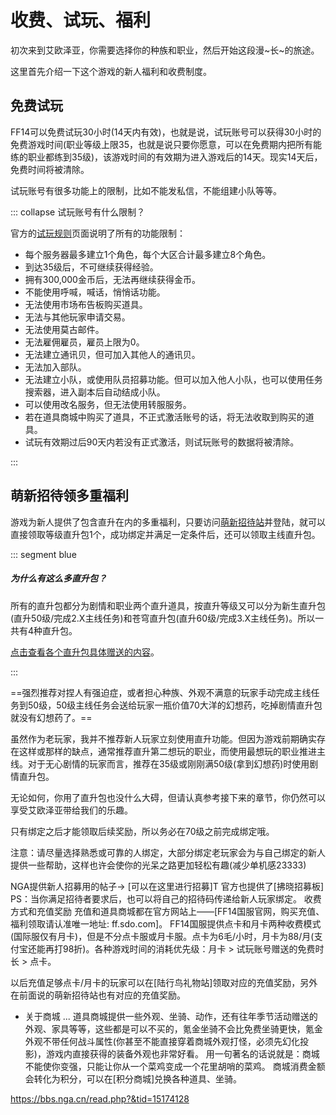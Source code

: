 # 收费、试玩、福利

初次来到艾欧泽亚，你需要选择你的种族和职业，然后开始这段漫~长~的旅途。

这里首先介绍一下这个游戏的新人福利和收费制度。

## 免费试玩

FF14可以免费试玩30小时(14天内有效)，也就是说，试玩账号可以获得30小时的免费游戏时间(职业等级上限35，也就是说只要你愿意，可以在免费期内把所有能练的职业都练到35级)，该游戏时间的有效期为进入游戏后的14天。现实14天后，免费时间将被清除。

试玩账号有很多功能上的限制，比如不能发私信，不能组建小队等等。

::: collapse 试玩账号有什么限制？

官方的[试玩规则](http://act.ff.sdo.com/project/150714free/)页面说明了所有的功能限制：

* 每个服务器最多建立1个角色，每个大区合计最多建立8个角色。
* 到达35级后，不可继续获得经验。
* 拥有300,000金币后，无法再继续获得金币。
* 不能使用呼喊，喊话，悄悄话功能。
* 无法使用市场布告板购买道具。
* 无法与其他玩家申请交易。
* 无法使用莫古邮件。
* 无法雇佣雇员，雇员上限为0。
* 无法建立通讯贝，但可加入其他人的通讯贝。
* 无法加入部队。
* 无法建立小队，或使用队员招募功能。但可以加入他人小队，也可以使用任务搜索器，进入副本后自动结成小队。
* 可以使用改名服务，但无法使用转服服务。
* 若在道具商城中购买了道具，不正式激活账号的话，将无法收取到购买的道具。
* 试玩有效期过后90天内若没有正式激活，则试玩账号的数据将被清除。

:::

## 萌新招待领多重福利

游戏为新人提供了包含直升在内的多重福利，只要访问[萌新招待站](http://ff.sdo.com/zhaodai)并登陆，就可以直接领取等级直升包1个，成功绑定并满足一定条件后，还可以领取主线直升包。

::: segment blue

##### 为什么有这么多直升包？

所有的直升包都分为剧情和职业两个直升道具，按直升等级又可以分为新生直升包(直升50级/完成2.X主线任务)和苍穹直升包(直升60级/完成3.X主线任务)。所以一共有4种直升包。

[点击查看各个直升包具体赠送的内容](http://act.ff.sdo.com/Project/20170831adventure/index.html)。

:::

==强烈推荐对捏人有强迫症，或者担心种族、外观不满意的玩家手动完成主线任务到50级，50级主线任务会送给玩家一瓶价值70大洋的幻想药，吃掉剧情直升包就没有幻想药了。==

虽然作为老玩家，我并不推荐新人玩家立刻使用直升功能。但因为游戏前期确实存在这样或那样的缺点，通常推荐直升第二想玩的职业，而使用最想玩的职业推进主线。对于无心剧情的玩家而言，推荐在35级或刚刚满50级(拿到幻想药)时使用剧情直升包。

无论如何，你用了直升包也没什么大碍，但请认真参考接下来的章节，你仍然可以享受艾欧泽亚带给我们的乐趣。

只有绑定之后才能领取后续奖励，所以务必在70级之前完成绑定哦。

注意：请尽量选择熟悉或可靠的人绑定，大部分绑定老玩家会为与自己绑定的新人提供一些帮助，这样也许会使你的光呆之路更加轻松有趣(减少单机感23333)

NGA提供新人招募用的帖子→ [可以在这里进行招募]T 官方也提供了[拂晓招募板]
PS：当你满足招待者要求后，也可以将自己的招待码传递给新人玩家绑定。
收费方式和充值奖励
充值和道具商城都在官方网站上——[FF14国服官网，购买充值、福利领取请认准唯一地址: ff.sdo.com]。
FF14国服提供点卡和月卡两种收费模式(国际服仅有月卡)，但是不分点卡服或月卡服。点卡为6毛/小时，月卡为88/月(支付宝还能再打98折)。各种游戏时间的消耗优先级：月卡 > 试玩账号赠送的免费时长 > 点卡。

以后充值足够点卡/月卡的玩家可以在[陆行鸟礼物站]领取对应的充值奖励，另外在前面说的萌新招待站也有对应的充值奖励。
+ 关于商城 ...
道具商城提供一些外观、坐骑、动作，还有往年季节活动赠送的外观、家具等等，这些都是可以不买的，氪金坐骑不会比免费坐骑更快，氪金外观不带任何战斗属性(你甚至不能直接穿着商城外观打怪，必须先幻化投影)，游戏内直接获得的装备外观也非常好看。
用一句著名的话说就是：商城不能使你变强，只能让你从一个菜鸡变成一个花里胡哨的菜鸡。
商城消费金额会转化为积分，可以在[积分商城]兑换各种道具、坐骑。

https://bbs.nga.cn/read.php?&tid=15174128
